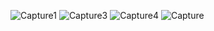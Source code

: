 ![Capture1](https://user-images.githubusercontent.com/43066831/95684606-44e60c00-0c0c-11eb-80d7-a33808ec9065.PNG)
![Capture3](https://user-images.githubusercontent.com/43066831/95684607-46173900-0c0c-11eb-9ce7-63499604207c.PNG)
![Capture4](https://user-images.githubusercontent.com/43066831/95684608-46afcf80-0c0c-11eb-8b3d-132064ad065e.PNG)
![Capture](https://user-images.githubusercontent.com/43066831/95684609-46afcf80-0c0c-11eb-8e12-0a0768ab8f83.PNG)
